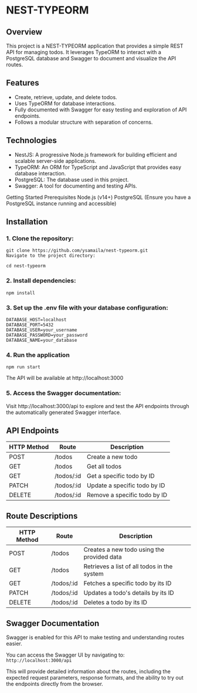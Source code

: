 # NEST-TYPEORM

## Overview
This project is a NEST-TYPEORM application that provides a simple REST API for managing todos. It leverages TypeORM to interact with a PostgreSQL database and Swagger to document and visualize the API routes.

## Features
- Create, retrieve, update, and delete todos.
- Uses TypeORM for database interactions.
- Fully documented with Swagger for easy testing and exploration of API endpoints.
- Follows a modular structure with separation of concerns.

## Technologies
- NestJS: A progressive Node.js framework for building efficient and scalable server-side applications.
- TypeORM: An ORM for TypeScript and JavaScript that provides easy database interaction.
- PostgreSQL: The database used in this project.
- Swagger: A tool for documenting and testing APIs.

Getting Started
Prerequisites
Node.js (v14+)
PostgreSQL (Ensure you have a PostgreSQL instance running and accessible)

## Installation
### 1.  Clone the repository:

```
git clone https://github.com/ysamaila/nest-typeorm.git
Navigate to the project directory:
```

```
cd nest-typeorm
```

### 2.  Install dependencies:
``` 
npm install 
```

### 3. Set up the .env file with your database configuration:
```
DATABASE_HOST=localhost
DATABASE_PORT=5432
DATABASE_USER=your_username
DATABASE_PASSWORD=your_password
DATABASE_NAME=your_database
```

### 4. Run the application
```
npm run start
```
The API will be available at http://localhost:3000

### 5. Access the Swagger documentation:
Visit http://localhost:3000/api to explore and test the API endpoints through the automatically generated Swagger interface.

## API Endpoints

| HTTP Method | Route         | Description                        |
|-------------|---------------|------------------------------------|
| POST        | /todos         | Create a new todo                  |
| GET         | /todos         | Get all todos                      |
| GET         | /todos/:id     | Get a specific todo by ID          |
| PATCH       | /todos/:id     | Update a specific todo by ID       |
| DELETE      | /todos/:id     | Remove a specific todo by ID       |

## Route Descriptions

| HTTP Method | Route         | Description                                      |
|-------------|---------------|--------------------------------------------------|
| POST        | /todos         | Creates a new todo using the provided data       |
| GET         | /todos         | Retrieves a list of all todos in the system      |
| GET         | /todos/:id     | Fetches a specific todo by its ID                |
| PATCH       | /todos/:id     | Updates a todo's details by its ID               |
| DELETE      | /todos/:id     | Deletes a todo by its ID                         |

## Swagger Documentation

Swagger is enabled for this API to make testing and understanding routes easier.

You can access the Swagger UI by navigating to: `http://localhost:3000/api`

This will provide detailed information about the routes, including the expected request parameters, response formats, and the ability to try out the endpoints directly from the browser.
